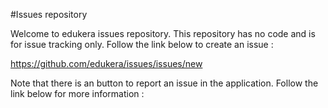 #Issues repository

Welcome to edukera issues repository. This repository has no code and is for issue tracking only. Follow the link below to create an issue :

https://github.com/edukera/issues/issues/new

Note that there is an button to report an issue in the application. Follow the link below for more information :
